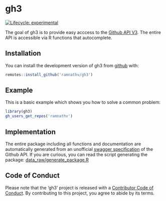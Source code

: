 
<!-- README.md is generated from README.Rmd. Please edit that file -->

# gh3

<!-- badges: start -->

[![Lifecycle:
experimental](https://img.shields.io/badge/lifecycle-experimental-orange.svg)](https://www.tidyverse.org/lifecycle/#experimental)
<!-- badges: end -->

The goal of gh3 is to provide easy acccess to the [Github API
V3](https://developer.github.com/v3/). The entire API is accessible via
R functions that autocomplete.

## Installation

You can install the development version of gh3 from
[github](http://github.com/ramnathv/gh3) with:

``` r
remotes::install_github('ramnathv/gh3')
```

## Example

This is a basic example which shows you how to solve a common problem:

``` r
library(gh3)
gh_users_get_repos('ramnathv')
```

## Implementation

The entire package including all functions and documentation are
automatically generated from an unofficial [swagger
specification](https://api.apis.guru/v2/specs/github.com/v3/swagger.yaml)
of the Github API. If you are curious, you can read the script
generating the package:
[data\_raw/generate\_package.R](data_raw/generate_package.R)

## Code of Conduct

Please note that the ‘gh3’ project is released with a [Contributor Code
of Conduct](CODE_OF_CONDUCT.md). By contributing to this project, you
agree to abide by its terms.
